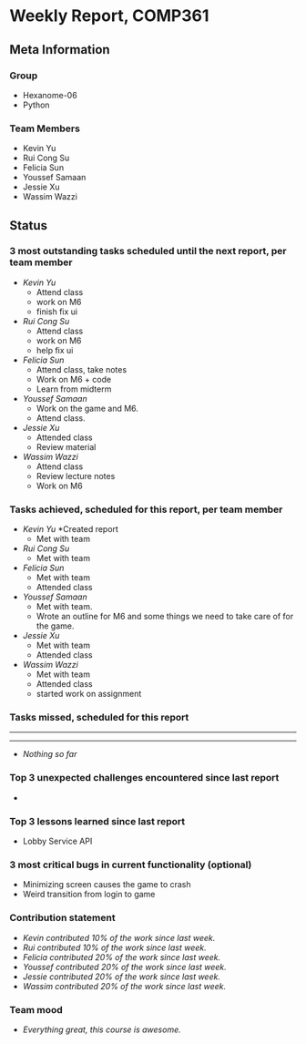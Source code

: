 # Weekly Report, COMP361

## Meta Information

### Group

* Hexanome-06
* Python

### Team Members

* Kevin Yu
* Rui Cong Su
* Felicia Sun
* Youssef Samaan
* Jessie Xu
* Wassim Wazzi

## Status

### 3 most outstanding tasks scheduled until the next report, per team member

* *Kevin Yu*
  * Attend class
  * work on M6
  * finish fix ui
* *Rui Cong Su*
  * Attend class
  * work on M6
  * help fix ui
* *Felicia Sun*
  * Attend class, take notes
  * Work on M6 + code
  * Learn from midterm
* *Youssef Samaan*
  * Work on the game and M6.
  * Attend class.
* *Jessie Xu* 
  * Attended class
  * Review material
* *Wassim Wazzi*
  * Attend class
  * Review lecture notes
  * Work on M6

### Tasks achieved, scheduled for this report, per team member

* *Kevin Yu*
  *Created report
  * Met with team
* *Rui Cong Su*
  * Met with team
* *Felicia Sun*
  * Met with team
  * Attended class
* *Youssef Samaan*
  * Met with team.
  * Wrote an outline for M6 and some things we need to take care of for the game.
* *Jessie Xu*
  * Met with team
  * Attended class
* *Wassim Wazzi*
  * Met with team
  * Attended class
  * started work on assignment

### Tasks missed, scheduled for this report

---

---

* *Nothing so far*

### Top 3 unexpected challenges encountered since last report

* 

### Top 3 lessons learned since last report

* Lobby Service API

### 3 most critical bugs in current functionality (optional)

* Minimizing screen causes the game to crash
* Weird transition from login to game

### Contribution statement

* *Kevin contributed 10% of the work since last week.*
* *Rui contributed 10% of the work since last week.*
* *Felicia contributed 20% of the work since last week.*
* *Youssef contributed 20% of the work since last week.*
* *Jessie contributed 20% of the work since last week.*
* *Wassim contributed 20% of the work since last week.*

### Team mood

* *Everything great, this course is awesome.*
